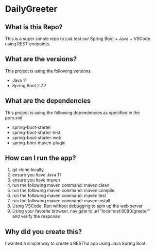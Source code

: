 # DailyGreeter

## What is this Repo? 

This is a super simple repo to just test our Spring Boot + Java + VSCode using REST endpoints.

## What are the versions?

This project is using the following versions

- Java 11
- Spring Boot 2.7.7

## What are the dependencies

This project is using the following dependencies as specified in the pom.xml

- spring-boot-starter
- spring-boot-starter-test
- spring-boot-starter-web
- spring-boot-maven-plugin

## How can I run the app?

1. git clone locally
2. ensure you have Java 11
3. ensure you have maven
4. run the following maven command: maven clean
5. run the following maven command: maven compile
6. run the following maven command: maven test
7. run the following maven command: maven install
8. Using VSCode, Run without debugging to spin up the web server
9. Using your favorite browser, navigate to url "localhost:8080/greeter" and verify the response

## Why did you create this?

I wanted a simple way to create a RESTful app using Java Spring Boot.
